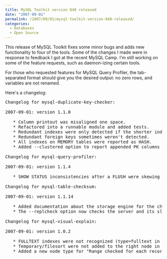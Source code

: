 ```yaml
---
title: MySQL Toolkit version 848 released
date: "2007-09-01"
permalink: /2007/09/01/mysql-toolkit-version-848-released/
categories:
  - Databases
  - Open Source
---
```


This release of MySQL Toolkit fixes some minor bugs and adds new functionality to four of the tools. Some of the changes I made were in response to feedback I got at the recent MySQL Camp. I'm still working on some of the feature requests, such as daemon-izing certain tools.

For those who requested features for MySQL Query Profiler, the tab-separated format should give you the desired output: no zero rows, and variables are not renamed.

Here's a changelog:

<pre>Changelog for mysql-duplicate-key-checker:

2007-09-01: version 1.1.0

   * Column printout was misaligned one space.
   * Refactored into a runnable module and added tests.
   * Redundant indexes were only detected if the shorter index was first.
   * Redundant foreign keys sometimes weren't detected.
   * All indexes on MEMORY tables were reported as HASH.
   * Added --clustered option to report appended PK columns as dupes for InnoDB and solidDB.

Changelog for mysql-query-profiler:

2007-09-01: version 1.1.4

   * SHOW STATUS inconsistencies after a FLUSH were skewing status.

Changelog for mysql-table-checksum:

2007-09-01: version 1.1.14

   * Added documentation about the storage engine for the checksum table.
   * The --replcheck option now checks the server and its slaves.

Changelog for mysql-visual-explain:

2007-09-01: version 1.0.2

   * FULLTEXT indexes were not recognized (type=fulltext in EXPLAIN).
   * Temporary/filesort were not added to the right node in the tree.
   * Added a new node type for "Range checked for each record."</pre>
